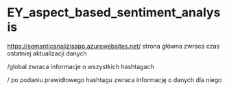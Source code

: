 # EY_aspect_based_sentiment_analysis


https://semanticanalizisapp.azurewebsites.net/
strona główna zwraca czas ostatniej aktualizacji danych


/global
zwraca informacje o wszystkich hashtagach


/<id>
po podaniu prawidłowego hashtagu zwraca informację o danych dla niego

